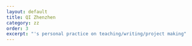 ```yaml
---
layout: default
title: QI Zhenzhen
category: zz
order: 3
excerpt: "'s personal practice on teaching/writing/project making"
---
```


